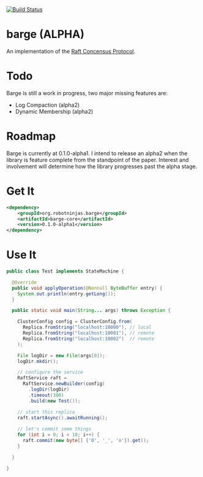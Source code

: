 [![Build Status](https://travis-ci.org/mgodave/barge.png)](https://travis-ci.org/mgodave/barge)

barge (ALPHA)
=====

An implementation of the [Raft Concensus Protocol][1].

[1]: http://raftconsensus.github.io/

Todo
====
Barge is still a work in progress, two major missing features are:

* Log Compaction (alpha2)
* Dynamic Membership (alpha2)

Roadmap
=======
Barge is currently at 0.1.0-alpha1. I intend to release an alpha2 when the library is feature complete from the standpoint of the paper. Interest and involvement will determine how the library progresses past the alpha stage.

Get It
======

```xml
<dependency>
    <groupId>org.robotninjas.barge</groupId>
    <artifactId>barge-core</artifactId>
    <version>0.1.0-alpha1</version>
</dependency>
```

Use It
======

```java
public class Test implements StateMachine {

  @Override
  public void applyOperation(@Nonnull ByteBuffer entry) {
    System.out.println(entry.getLong());
  }

  public static void main(String... args) throws Exception {

    ClusterConfig config = ClusterConfig.from(
      Replica.fromString("localhost:10000"), // local
      Replica.fromString("localhost:10001"), // remote
      Replica.fromString("localhost:10002")  // remote
    );

    File logDir = new File(args[0]);
    logDir.mkdir();

    // configure the service
    RaftService raft = 
      RaftService.newBuilder(config)
        .logDir(logDir)
        .timeout(300)
        .build(new Test());

    // start this replica
    raft.startAsync().awaitRunning();
    
    // let's commit some things
    for (int i = 0; i < 10; i++) {
      raft.commit(new byte[] {'O', '_', 'o'}).get();
    }

  }

}


```



